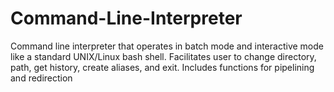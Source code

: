 # Command-Line-Interpreter
Command line interpreter that operates in batch mode and interactive mode like a standard UNIX/Linux bash shell. Facilitates user to change directory, path, get history, create aliases, and exit. Includes functions for pipelining and redirection

